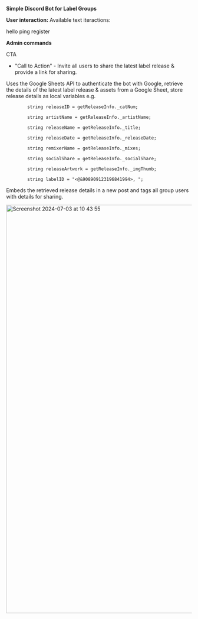 **Simple Discord Bot for Label Groups**

**User interaction:**
Available text iteractions:

hello
ping
register

**Admin commands**

CTA
- "Call to Action" - Invite all users to share the latest label release & provide a link for sharing.

Uses the Google Sheets API to authenticate the bot with Google, retrieve the details of the latest label release & assets from a Google Sheet, store release details as local variables e.g.


            string releaseID = getReleaseInfo._catNum;

            string artistName = getReleaseInfo._artistName;
            
            string releaseName = getReleaseInfo._title;
            
            string releaseDate = getReleaseInfo._releaseDate;
            
            string remixerName = getReleaseInfo._mixes;
            
            string socialShare = getReleaseInfo._socialShare;
            
            string releaseArtwork = getReleaseInfo._imgThumb;
            
            string labelID = "<@&908909123196841994>, ";
            

Embeds the retrieved release details in a new post and tags all group users with details for sharing.

<img width="1105" alt="Screenshot 2024-07-03 at 10 43 55" src="https://github.com/Doppinator/DiscordBot-Borderline/assets/54332156/d5577351-d0f8-4aa6-bc92-5a20debb2915">

